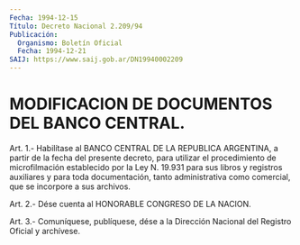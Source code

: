```yaml
---
Fecha: 1994-12-15
Título: Decreto Nacional 2.209/94
Publicación:
  Organismo: Boletín Oficial
  Fecha: 1994-12-21
SAIJ: https://www.saij.gob.ar/DN19940002209
---
```

# MODIFICACION DE DOCUMENTOS DEL BANCO CENTRAL.

<a id="1"></a>
Art. 1.- Habilítase al BANCO CENTRAL DE LA REPUBLICA ARGENTINA, a partir  de  la  fecha  del  presente  decreto,  para  utilizar el procedimiento  de  microfilmación establecido por la Ley N.  19.931 para sus libros y registros  auxiliares  y para toda documentación, tanto  administrativa  como  comercial,  que  se  incorpore  a  sus archivos.

<a id="2"></a>
Art.  2.-  Dése  cuenta  al  HONORABLE  CONGRESO DE LA NACION.

<a id="3"></a>
Art. 3.- Comuníquese, publíquese, dése a la Dirección Nacional del Registro Oficial y archívese.
